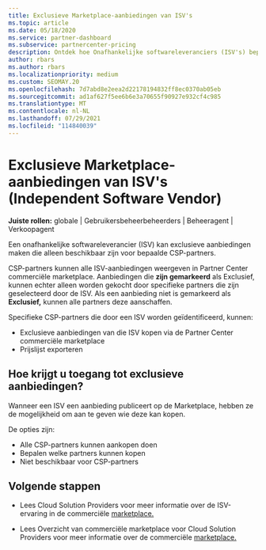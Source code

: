 ```yaml
---
title: Exclusieve Marketplace-aanbiedingen van ISV's
ms.topic: article
ms.date: 05/18/2020
ms.service: partner-dashboard
ms.subservice: partnercenter-pricing
description: Ontdek hoe Onafhankelijke softwareleveranciers (ISV's) bepaalde aanbiedingen exclusief en alleen beschikbaar maken voor specifieke CSP-partners.
author: rbars
ms.author: rbars
ms.localizationpriority: medium
ms.custom: SEOMAY.20
ms.openlocfilehash: 7d7abd8e2eea2d22178194832ff8ec0370ab05eb
ms.sourcegitcommit: ad1af627f5ee6b6e3a70655f90927e932cf4c985
ms.translationtype: MT
ms.contentlocale: nl-NL
ms.lasthandoff: 07/29/2021
ms.locfileid: "114840039"
---
```

# <a name="marketplace-exclusive-offers-from-independent-software-vendors"></a>Exclusieve Marketplace-aanbiedingen van ISV's (Independent Software Vendor)

**Juiste rollen:** globale | Gebruikersbeheerbeheerders | Beheeragent | Verkoopagent

Een onafhankelijke softwareleverancier (ISV) kan exclusieve aanbiedingen maken die alleen beschikbaar zijn voor bepaalde CSP-partners.

CSP-partners kunnen alle ISV-aanbiedingen weergeven in Partner Center commerciële marketplace. Aanbiedingen die **zijn gemarkeerd** als Exclusief, kunnen echter alleen worden gekocht door specifieke partners die zijn geselecteerd door de ISV. Als een aanbieding niet is gemarkeerd als **Exclusief,** kunnen alle partners deze aanschaffen.

Specifieke CSP-partners die door een ISV worden geïdentificeerd, kunnen:

- Exclusieve aanbiedingen van die ISV kopen via de Partner Center commerciële marketplace
- Prijslijst exporteren

## <a name="how-do-you-gain-access-to-exclusive-offers"></a>Hoe krijgt u toegang tot exclusieve aanbiedingen?

Wanneer een ISV een aanbieding publiceert op de Marketplace, hebben ze de mogelijkheid om aan te geven wie deze kan kopen.

De opties zijn:

- Alle CSP-partners kunnen aankopen doen
- Bepalen welke partners kunnen kopen
- Niet beschikbaar voor CSP-partners

## <a name="next-steps"></a>Volgende stappen

- Lees Cloud Solution Providers voor meer informatie over de ISV-ervaring in de commerciële [marketplace.](/azure/marketplace/cloud-solution-providers)

- Lees Overzicht van commerciële marketplace voor Cloud Solution Providers voor meer informatie over de commerciële [marketplace.](csp-commercial-marketplace-overview.md)